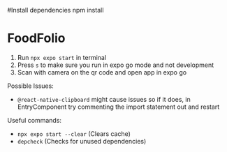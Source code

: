 #Install dependencies
npm install

# FoodFolio

1. Run `npx expo start` in terminal
2. Press `s` to make sure you run in expo go mode and not development
3. Scan with camera on the qr code and open app in expo go

Possible Issues:

-   `@react-native-clipboard` might cause issues so if it does, in EntryComponent try commenting the import statement out and restart

Useful commands:

-   `npx expo start --clear` (Clears cache)
-   `depcheck` (Checks for unused dependencies)
